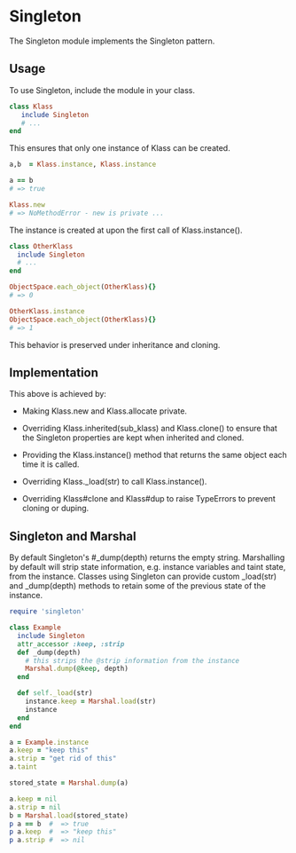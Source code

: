 # Singleton

The Singleton module implements the Singleton pattern.

## Usage

To use Singleton, include the module in your class.


```ruby
class Klass
   include Singleton
   # ...
end
```

This ensures that only one instance of Klass can be created.


```ruby
a,b  = Klass.instance, Klass.instance

a == b
# => true

Klass.new
# => NoMethodError - new is private ...
```

The instance is created at upon the first call of Klass.instance().


```ruby
class OtherKlass
  include Singleton
  # ...
end

ObjectSpace.each_object(OtherKlass){}
# => 0

OtherKlass.instance
ObjectSpace.each_object(OtherKlass){}
# => 1
```

This behavior is preserved under inheritance and cloning.

## Implementation

This above is achieved by:

* Making Klass.new and Klass.allocate private.

* Overriding Klass.inherited(sub\_klass) and Klass.clone() to ensure
  that the Singleton properties are kept when inherited and cloned.

* Providing the Klass.instance() method that returns the same object
  each time it is called.

* Overriding Klass.\_load(str) to call Klass.instance().

* Overriding Klass#clone and Klass#dup to raise TypeErrors to prevent
  cloning or duping.

## Singleton and Marshal

By default Singleton's #\_dump(depth) returns the empty string.
Marshalling by default will strip state information, e.g. instance
variables and taint state, from the instance. Classes using Singleton
can provide custom \_load(str) and \_dump(depth) methods to retain some
of the previous state of the instance.


```ruby
require 'singleton'

class Example
  include Singleton
  attr_accessor :keep, :strip
  def _dump(depth)
    # this strips the @strip information from the instance
    Marshal.dump(@keep, depth)
  end

  def self._load(str)
    instance.keep = Marshal.load(str)
    instance
  end
end

a = Example.instance
a.keep = "keep this"
a.strip = "get rid of this"
a.taint

stored_state = Marshal.dump(a)

a.keep = nil
a.strip = nil
b = Marshal.load(stored_state)
p a == b  #  => true
p a.keep  #  => "keep this"
p a.strip #  => nil
```

